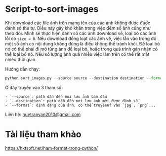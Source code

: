 # Script-to-sort-images

Khi download các file ảnh trên mạng tên của các ảnh không được được đánh số thứ tự. Điều này gây khó khăn trong việc đếm số ảnh cũng như theo dõi. Mình sẽ thực hiện đánh số các ảnh download về, loại bỏ các ảnh lỗi có `size = 0`. Nếu download đồng loạt các ảnh về, việc lẫn vào trong đó một số ảnh có nội dung không đúng là điều không thể tránh khỏi. Để loại bỏ nó có thể phải đi mở từng ảnh để loại bỏ, hoặc trong quá trình gán nhãn có thể loại bỏ nó. Nếu số lượng ảnh quá nhiều việc làm trên có thể rất mất nhiều thời gian.

Hướng dẫn chạy:
```python
python sort_images.py --source source --destination destination --format .jpg
```
Ở đây truyền vào 3 tham số:
    
    - `--source`: path dẫn đến nơi lưu ảnh ban đầu
    - `--destination`: path dẫn đến nơi lưu ảnh mới được đánh số
    - `--format`: định dạng của ảnh, có thể truyeenf vào `jpg`, `png`...
Liên hệ: huytranvan2010@gmail.com
# Tài liệu tham khảo
https://hktsoft.net/ham-format-trong-python/

